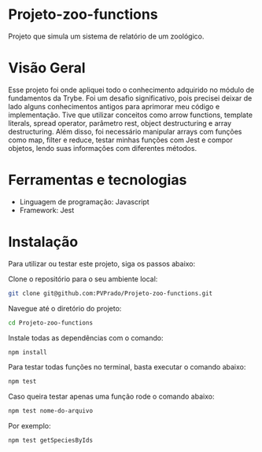 # Projeto-zoo-functions

Projeto que simula um sistema de relatório de um zoológico.

# Visão Geral 

Esse projeto foi onde apliquei todo o conhecimento adquirido no módulo de fundamentos da Trybe. Foi um desafio significativo, pois precisei deixar de lado alguns conhecimentos antigos para aprimorar meu código e implementação. Tive que utilizar conceitos como arrow functions, template literals, spread operator, parâmetro rest, object destructuring e array destructuring. Além disso, foi necessário manipular arrays com funções como map, filter e reduce, testar minhas funções com Jest e compor objetos, lendo suas informações com diferentes métodos.

# Ferramentas e tecnologias

- Linguagem de programação: Javascript
- Framework: Jest

# Instalação

Para utilizar ou testar este projeto, siga os passos abaixo:

Clone o repositório para o seu ambiente local:

```bash
git clone git@github.com:PVPrado/Projeto-zoo-functions.git
```

Navegue até o diretório do projeto:

```bash
cd Projeto-zoo-functions
```

Instale todas as dependências com o comando:

```bash
npm install
```

Para testar todas funções no terminal, basta executar o comando abaixo:

```bash
npm test
```

Caso queira testar apenas uma função rode o comando abaixo:

```bash
npm test nome-do-arquivo
```

Por exemplo:

```bash
npm test getSpeciesByIds
```


